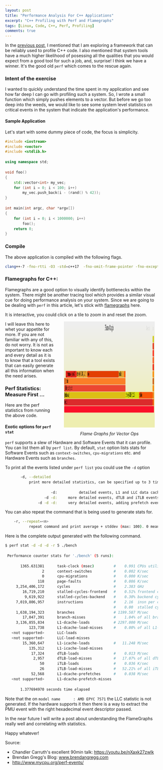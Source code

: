 ```yaml
---
layout: post
title: "Performance Analysis For C++ Applications"
excerpt: "C++ Profiling with Perf and Flamegraphs"
tags: [Linux, Code, C++, Perf, Profiling]
comments: true
---
```

In the [previous post](http://www.mycpu.org/c++-tuning-tools-explore/), I
mentioned that I am exploring a framework that can be reliably used to profile
C++ code. I also mentioned that system tools have a much higher likelihood of
posessing all the qualities that you would expect from a good tool for such a
job, and, surprise! I think we have a winner. It's the good old ``perf`` which
comes to the rescue again.

### Intent of the exercise
I wanted to quickly understand the time spent in my application and see how far
deep I can go with profiling such a system. So, I wrote a small function which
simply pushes elements to a vector. But before we go too deep into the weeds, we
would like to see some system level statistics on critical events in the system
that indicate the application's performance.

#### Sample Application
Let's start with some dummy piece of code, the focus is simplicity.

```cpp
#include <iostream>
#include <vector>
#include <stdlib.h>

using namespace std;

void foo()
{
    std::vector<int> my_vec;
    for (int i = 0; i < 100; i++)
        my_vec.push_back(i - (rand() % 42));
}

int main(int argc, char *argv[])
{
    for (int i = 0; i < 1000000; i++)
        foo();
    return 0;
}

```

### Compile
The above application is compiled with the following flags.
```bash
clang++-7 -fno-rtti -O3 -std=c++17  -fno-omit-frame-pointer -fno-exceptions -pthreads -o bench ./vector.cpp
```

### Flamegraphs for C++:
Flamegraphs are a good option to visually identify bottlenecks within the
system. There might be another tracing tool which provides a similar visual cue
for doing performance analysis on your system. Since we are going to be dealing
with ``perf`` in this article, let's stick with
[flamegraphs](http://www.brendangregg.com/flamegraphs.html) here.

It is interactive, you could click on a tile to zoom in and reset the zoom.

<div
style="float:right;padding-left:30px;padding-right:10px;padding-bottom:3px"><a
href="/images/vec_fg.svg"><img
src="/images/vec_fg-crop-500.png" width="300" height="354"
style="padding-bottom:3px"/></a><br><center><i>Flame Graphs for Vector Ops</i></center></div>

I will leave this here to whet your appetite for more. If you are not familiar
with any of this, do not worry. It is not as important to know each and every
detail as it is to know that a tool exists that can easily generate all this
information when the need arises.

### Perf Statistics: Measure First ...
Here are the perf statistics from running the above code.

#### Exotic options for ``perf stat``
``perf`` supports a slew of Hardware and Software Events that it can
profile. You can list them all by ``perf list``. By default, ``stat`` option
lists stats for Software Events such as ``context-switches``, ``cpu-migrations``
etc. and Hardware Events such as ``branches``.

To print all the events listed under ``perf list`` you could use the ``-d`` option
```bash
       -d, --detailed
           print more detailed statistics, can be specified up to 3 times

                     -d:          detailed events, L1 and LLC data cache
                  -d -d:     more detailed events, dTLB and iTLB events
               -d -d -d:     very detailed events, adding prefetch events
```

You can also repeat the command that is being used to generate stats for.
```bash
	-r, --repeat=<n>
           repeat command and print average + stddev (max: 100). 0 means forever.

```

Here is the complete output generated with the following command.
```bash
$ perf stat -d -d -d -r 5 ./bench

 Performance counter stats for './bench' (5 runs):

       1365.631381      task-clock (msec)         #    0.991 CPUs utilized            ( +-  0.39% )
                 2      context-switches          #    0.002 K/sec                    ( +- 10.21% )
                 0      cpu-migrations            #    0.000 K/sec                  
               118      page-faults               #    0.086 K/sec                    ( +-  0.60% )
     3,254,406,172      cycles                    #    2.383 GHz                      ( +-  1.23% )  (40.00%)
        16,719,210      stalled-cycles-frontend   #    0.51% frontend cycles idle     ( +-  2.46% )  (40.07%)
         9,619,922      stalled-cycles-backend    #    0.30% backend cycles idle      ( +-  8.05% )  (40.19%)
     7,019,806,957      instructions              #    2.16  insn per cycle         
                                                  #    0.00  stalled cycles per insn  ( +-  1.18% )  (40.36%)
     1,638,194,323      branches                  # 1199.587 M/sec                    ( +-  1.35% )  (40.54%)
        17,047,391      branch-misses             #    1.04% of all branches          ( +-  1.03% )  (40.76%)
     3,136,855,834      L1-dcache-loads           # 2297.000 M/sec                    ( +-  0.87% )  (40.04%)
           123,738      L1-dcache-load-misses     #    0.00% of all L1-dcache hits    ( +-  0.63% )  (40.08%)
   <not supported>      LLC-loads                                                   
   <not supported>      LLC-load-misses                                             
        15,360,647      L1-icache-loads           #   11.248 M/sec                    ( +- 17.92% )  (40.04%)
           135,312      L1-icache-load-misses                                         ( +-  1.33% )  (39.99%)
            17,324      dTLB-loads                #    0.013 M/sec                    ( +-  1.64% )  (39.89%)
             2,957      dTLB-load-misses          #   17.07% of all dTLB cache hits   ( +-  9.26% )  (39.77%)
                50      iTLB-loads                #    0.036 K/sec                    ( +- 27.03% )  (39.60%)
                26      iTLB-load-misses          #   52.21% of all iTLB cache hits   ( +- 53.17% )  (39.42%)
            52,568      L1-dcache-prefetches      #    0.038 M/sec                    ( +-  5.25% )  (39.23%)
   <not supported>      L1-dcache-prefetch-misses                                   

       1.377694970 seconds time elapsed                                          ( +-  0.85% )


```
Note that the on 
```model name      : AMD EPYC 7571```
the LLC statistic is not generated. If the hardware supports it then there is a
way to extract the PMU event with the right hexadecimal event descriptor
passed.

In the near future I will write a post about understanding the FlameGraphs
really well and correlating with statistics.

Happy whatever!

Source:
+ Chandler Carruth's excellent 90min talk: https://youtu.be/nXaxk27zwlk
+ Brendan Gregg's Blog: www.brendangregg.com
+ http://www.mycpu.org/perf-events/
